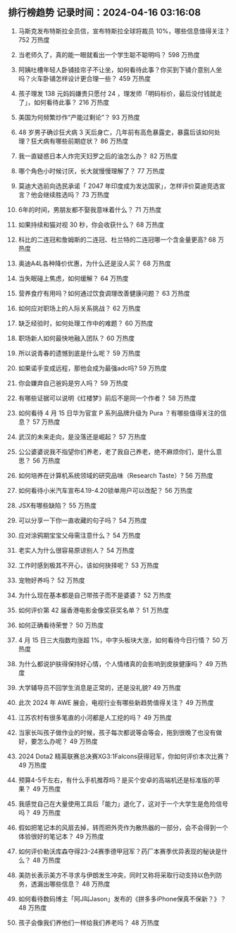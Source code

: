 
## 排行榜趋势 记录时间：2024-04-16 03:16:08
  
  1. 马斯克发布特斯拉全员信，宣布特斯拉全球将裁员 10%，哪些信息值得关注？ 752 万热度
    
  2. 当老师久了，真的能一眼就看出一个学生聪不聪明吗？ 598 万热度
    
  3. 阿姨吐槽年轻人卧铺挂帘子不让坐，如何看待此事？你买到下铺介意别人坐吗？火车卧铺怎样设计更合理一些？ 459 万热度
    
  4. 孩子理发 138 元妈妈嫌贵只愿付 24 ，理发师「明码标价，最后没付钱就走了」，如何看待此事？ 216 万热度
    
  5. 美国为何频繁炒作“产能过剩论”？ 93 万热度
    
  6. 48 岁男子确诊狂犬病 3 天后身亡，几年前有高危暴露史，暴露后该如何处理？狂犬病有哪些前期症状？ 86 万热度
    
  7. 我一直疑惑日本人炸完天妇罗之后的油怎么办？ 82 万热度
    
  8. 哪个角色小时候讨厌，长大就慢慢理解了？ 77 万热度
    
  9. 莫迪大选前向选民承诺「 2047 年印度成为发达国家」，怎样评价莫迪竞选宣言？他会继续胜选吗？ 73 万热度
    
  10. 6年的时间，男朋友都不娶我意味着什么？ 71 万热度
    
  11. 如果持续和猫对视 30 秒，你会收获什么？ 68 万热度
    
  12. 科比的二连冠和詹姆斯的二连冠、杜兰特的二连冠哪一个含金量更高? 68 万热度
    
  13. 奥迪A4L各种降价优惠，为什么还是没人买？ 68 万热度
    
  14. 当失眠碰上焦虑，如何缓解？ 64 万热度
    
  15. 营养食疗有用吗？如何通过饮食调理改善健康问题？ 63 万热度
    
  16. 如何应对职场上的人际关系挑战？ 62 万热度
    
  17. 缺乏经验时，如何处理工作中的难题？ 60 万热度
    
  18. 职场新人如何最快地融入团队？ 60 万热度
    
  19. 所以说青春的遗憾到底是什么呢？ 59 万热度
    
  20. 如果诺手变成远程，那他会成为最强adc吗? 59 万热度
    
  21. 你会嫌弃自己爸妈是穷人吗？ 59 万热度
    
  22. 有哪些证据可以说明《红楼梦》前后不是同一个作者？ 58 万热度
    
  23. 如何看待 4 月 15 日华为官宣 P 系列品牌升级为 Pura ？有哪些值得关注的信息？ 57 万热度
    
  24. 武汉的未来走向，是没落还是崛起？ 57 万热度
    
  25. 公公婆婆说我不指望你们养老，老了我自己养老，绝不麻烦你们，是什么意思？ 56 万热度
    
  26. 如何培养在计算机系统领域的研究品味（Research Taste）? 56 万热度
    
  27. 如何看待小米汽车宣布4.19-4.20锁单用户可以改配？ 56 万热度
    
  28. JSX有哪些缺陷？ 55 万热度
    
  29. 可以分享一下你一直收藏的句子吗？ 54 万热度
    
  30. 应对涂鸦期宝宝父母需注意什么？ 54 万热度
    
  31. 老实人为什么很容易原谅别人？ 54 万热度
    
  32. 工作时感到极其不开心，该如何抉择呢？ 53 万热度
    
  33. 宠物好养吗？ 52 万热度
    
  34. 为什么现在基本都是自己带孩子而不是婆婆？ 52 万热度
    
  35. 如何评价第 42 届香港电影金像奖获奖名单？ 51 万热度
    
  36. 如何正确看待荣誉？ 50 万热度
    
  37. 4 月 15 日三大指数均涨超 1%，中字头板块大涨，如何看待今日行情？ 50 万热度
    
  38. 为什么都说护肤得保持好心情，个人情绪真的会影响到皮肤健康吗？ 49 万热度
    
  39. 大学辅导员不回学生消息是正常的，还是没礼貌? 49 万热度
    
  40. 此次 2024 年 AWE 展会，电视行业有哪些新趋势值得关注？ 49 万热度
    
  41. 江苏农村有很多笔直的小河都是人工挖的吗？ 49 万热度
    
  42. 当家长叫孩子做作业的时候，孩子每次都说等会等会，拖到很晚了也没有做好，要怎么办呢？ 49 万热度
    
  43. 2024 Dota2 精英联赛总决赛XG3:1Falcons获得冠军，你如何评价本次比赛？ 49 万热度
    
  44. 预算4-5千左右，有什么手机推荐吗？是买个安卓的高端机还是标准版的苹果？ 49 万热度
    
  45. 我感觉自己在大量使用工具后「能力」退化了，这对于一个大学生是危险信号吗？ 49 万热度
    
  46. 假如把笔记本的风扇去掉，转而把外壳作为散热器的一部分，会不会得到一个体验很好的笔记本？ 49 万热度
    
  47. 如何评价勒沃库森夺得23-24赛季德甲冠军？药厂本赛季优异表现的秘诀是什么？ 48 万热度
    
  48. 美防长表示美方不寻求与伊朗发生冲突，同时又称将采取行动支持以色列防务，透漏出哪些信息？ 48 万热度
    
  49. 如何看待数码博主「阿J叫Jason」发布的《拼多多iPhone保真不保新？》？ 48 万热度
    
  50. 孩子会像我们养他们一样给我们养老吗？ 48 万热度
    